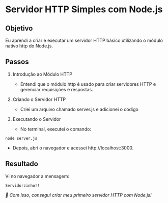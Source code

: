 # Servidor HTTP Simples com Node.js
## Objetivo
Eu aprendi a criar e executar um servidor HTTP básico utilizando o módulo nativo http do Node.js.

## Passos
1. Introdução ao Módulo HTTP

    - Entendi que o módulo http é usado para criar servidores HTTP e gerenciar requisições e respostas.
2. Criando o Servidor HTTP

    - Criei um arquivo chamado server.js e adicionei o código

3. Executando o Servidor

    - No terminal, executei o comando:
````
node server.js
````
- Depois, abri o navegador e acessei http://localhost:3000.

## Resultado
Vi no navegador a mensagem:


````Servidorzinho!!````

*🎉 Com isso, consegui criar meu primeiro servidor HTTP com Node.js!*